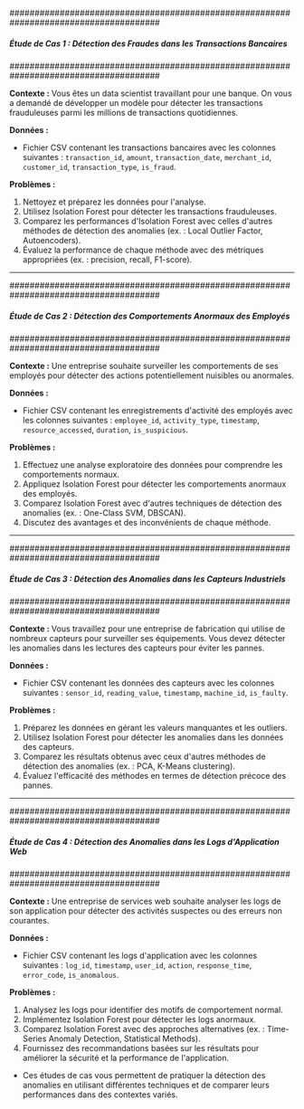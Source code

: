 ######################################################################################
##### Étude de Cas 1 : Détection des Fraudes dans les Transactions Bancaires
######################################################################################

**Contexte :**
Vous êtes un data scientist travaillant pour une banque. On vous a demandé de développer un modèle pour détecter les transactions frauduleuses parmi les millions de transactions quotidiennes.

**Données :**
- Fichier CSV contenant les transactions bancaires avec les colonnes suivantes : `transaction_id`, `amount`, `transaction_date`, `merchant_id`, `customer_id`, `transaction_type`, `is_fraud`.

**Problèmes :**
1. Nettoyez et préparez les données pour l'analyse.
2. Utilisez Isolation Forest pour détecter les transactions frauduleuses.
3. Comparez les performances d'Isolation Forest avec celles d'autres méthodes de détection des anomalies (ex. : Local Outlier Factor, Autoencoders).
4. Évaluez la performance de chaque méthode avec des métriques appropriées (ex. : precision, recall, F1-score).


-----

######################################################################################
##### Étude de Cas 2 : Détection des Comportements Anormaux des Employés
######################################################################################

**Contexte :**
Une entreprise souhaite surveiller les comportements de ses employés pour détecter des actions potentiellement nuisibles ou anormales.

**Données :**
- Fichier CSV contenant les enregistrements d'activité des employés avec les colonnes suivantes : `employee_id`, `activity_type`, `timestamp`, `resource_accessed`, `duration`, `is_suspicious`.

**Problèmes :**
1. Effectuez une analyse exploratoire des données pour comprendre les comportements normaux.
2. Appliquez Isolation Forest pour détecter les comportements anormaux des employés.
3. Comparez Isolation Forest avec d'autres techniques de détection des anomalies (ex. : One-Class SVM, DBSCAN).
4. Discutez des avantages et des inconvénients de chaque méthode.


----------

######################################################################################
##### Étude de Cas 3 : Détection des Anomalies dans les Capteurs Industriels
######################################################################################

**Contexte :**
Vous travaillez pour une entreprise de fabrication qui utilise de nombreux capteurs pour surveiller ses équipements. Vous devez détecter les anomalies dans les lectures des capteurs pour éviter les pannes.

**Données :**
- Fichier CSV contenant les données des capteurs avec les colonnes suivantes : `sensor_id`, `reading_value`, `timestamp`, `machine_id`, `is_faulty`.

**Problèmes :**
1. Préparez les données en gérant les valeurs manquantes et les outliers.
2. Utilisez Isolation Forest pour détecter les anomalies dans les données des capteurs.
3. Comparez les résultats obtenus avec ceux d'autres méthodes de détection des anomalies (ex. : PCA, K-Means clustering).
4. Évaluez l'efficacité des méthodes en termes de détection précoce des pannes.

-----

######################################################################################
##### Étude de Cas 4 : Détection des Anomalies dans les Logs d'Application Web
######################################################################################

**Contexte :**
Une entreprise de services web souhaite analyser les logs de son application pour détecter des activités suspectes ou des erreurs non courantes.

**Données :**
- Fichier CSV contenant les logs d'application avec les colonnes suivantes : `log_id`, `timestamp`, `user_id`, `action`, `response_time`, `error_code`, `is_anomalous`.

**Problèmes :**
1. Analysez les logs pour identifier des motifs de comportement normal.
2. Implémentez Isolation Forest pour détecter les logs anormaux.
3. Comparez Isolation Forest avec des approches alternatives (ex. : Time-Series Anomaly Detection, Statistical Methods).
4. Fournissez des recommandations basées sur les résultats pour améliorer la sécurité et la performance de l'application.

- Ces études de cas vous permettent de pratiquer la détection des anomalies en utilisant différentes techniques et de comparer leurs performances dans des contextes variés.
